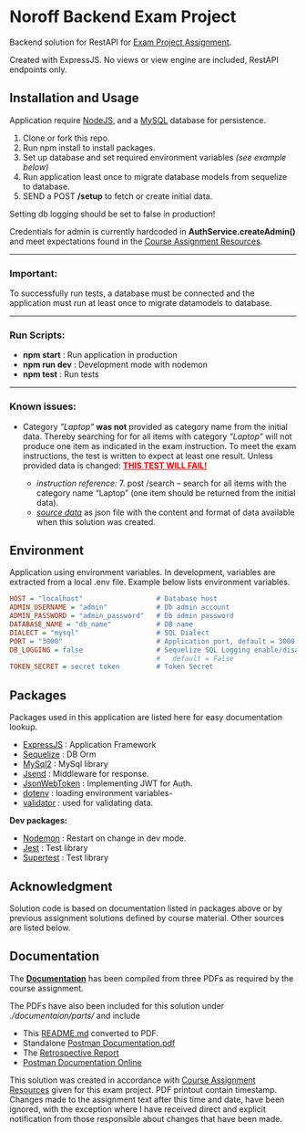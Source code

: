 # Noroff Backend Exam Project

Backend solution for RestAPI for [Exam Project Assignment](./documentation/parts/EP_CA.pdf).

Created with ExpressJS. No views or view engine are included, RestAPI endpoints only.

## Installation and Usage

Application require [NodeJS](https://nodejs.org/en), and a [MySQL](https://www.mysql.com/) database for persistence.

1. Clone or fork this repo.
2. Run npm install to install packages.
3. Set up database and set required environment variables _(see example below)_
4. Run application least once to migrate database models from sequelize to database.
5. SEND a POST **/setup** to fetch or create initial data.

Setting db logging should be set to false in production!

Credentials for admin is currently hardcoded in **AuthService.createAdmin()** and meet expectations found in the [Course Assignment Resources](./documentation/parts/EP_CA.pdf).

<hr/>

### __Important:__

To successfully run tests, a database must be connected and the application must run at least once to migrate datamodels to database.

<hr />

### __Run Scripts__:
- __npm start__ : Run application in production
- __npm run dev__ : Development mode with nodemon
- __npm test__ : Run tests

<hr />

### **Known issues**:

- Category _"Laptop"_ **was not** provided as category name from the initial data. Thereby searching for for all items with category _"Laptop"_ will not produce one item as indicated in the exam instruction. To meet the exam instructions, the test is written to expect at least one result. Unless provided data is changed: <span style="color: red"><b><u> THIS TEST WILL FAIL! </u></b></SPAN>

    - _instruction reference:_ 7. post /search – search for all items with the category name “Laptop” (one item should be returned from the initial data).
    - [_source data_](./documentation/parts/RawData.json) as json file with the content and format of data available when this solution was created.

## Environment
Application using environment variables. In development, variables are extracted from a local .env file. Example below lists environment variables. 

```ini
HOST = "localhost"                  # Database host
ADMIN_USERNAME = "admin"            # Db admin account
ADMIN_PASSWORD = "admin_password"   # Db admin password
DATABASE_NAME = "db_name"           # DB name
DIALECT = "mysql"                   # SQL Dialect 
PORT = "3000"                       # Application port, default = 3000
DB_LOGGING = false                  # Sequelize SQL Logging enable/disabled, 
                                    #   default = False
TOKEN_SECRET = secret token         # Token Secret
```

## Packages

Packages used in this application are listed here for easy documentation lookup.

- [ExpressJS](https://expressjs.com/) : Application Framework
- [Sequelize](https://sequelize.org/) : DB Orm
- [MySql2](https://www.npmjs.com/package/mysql2) : MySql library
- [Jsend](https://www.npmjs.com/package/jsend) : Middleware for response.
- [JsonWebToken](https://github.com/auth0/node-jsonwebtoken) : Implementing JWT for Auth.
- [dotenv](https://www.npmjs.com/package/dotenv) : loading environment variables-
- [validator](https://www.npmjs.com/package/validator) : used for validating data.

__Dev packages:__

- [Nodemon](https://github.com/remy/nodemon) : Restart on change in dev mode.
- [Jest](https://jestjs.io/) : Test library
- [Supertest](https://github.com/ladjs/supertest) : Test library

## Acknowledgment

Solution code is based on documentation listed in packages above or by previous assignment solutions defined by course material. Other sources are listed below.

## Documentation

The **[Documentation](./documentation/dockumentation.pdf)** has been compiled from three PDFs as required by the course assignment.

The PDFs have also been included for this solution under _./documentaion/parts/_ and include
- This [README.md](./documentation/parts/readme.pdf) converted to PDF.
- Standalone [Postman Documentation.pdf](./documentation/parts/Postman%20Documentation.pdf)
- The [Retrospective Report](./documentation/parts/retrospecReport.pdf)
- [Postman Documentation Online](https://documenter.getpostman.com/view/13360989/2s93m5zgRW)

This solution was created in accordance with [Course Assignment Resources](./documentation/parts/EP_CA.pdf) given for this exam project. 
PDF printout contain timestamp. Changes made to the assignment text after this time and date, have been ignored,
with the exception where I have received direct and explicit notification from those responsible about changes that have been made.
